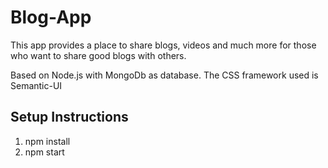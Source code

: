 # Blog-App #

 This app provides a place to share blogs, videos and much more for those who want to share good blogs with others.

Based on Node.js with MongoDb as database.
The CSS framework used is Semantic-UI


## Setup Instructions ##
1. npm install
2. npm start
